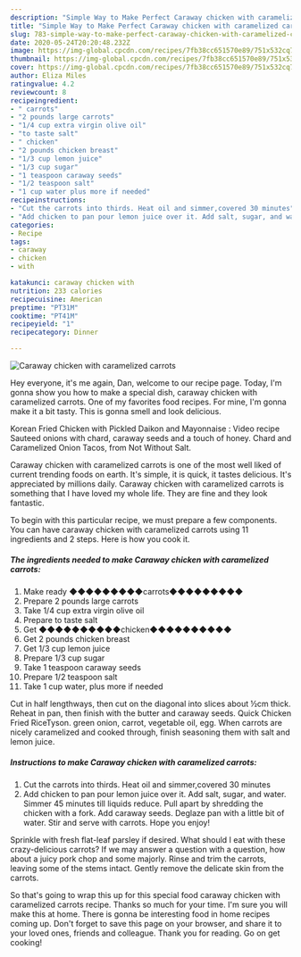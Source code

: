 ```yaml
---
description: "Simple Way to Make Perfect Caraway chicken with caramelized carrots"
title: "Simple Way to Make Perfect Caraway chicken with caramelized carrots"
slug: 783-simple-way-to-make-perfect-caraway-chicken-with-caramelized-carrots
date: 2020-05-24T20:20:48.232Z
image: https://img-global.cpcdn.com/recipes/7fb38cc651570e89/751x532cq70/caraway-chicken-with-caramelized-carrots-recipe-main-photo.jpg
thumbnail: https://img-global.cpcdn.com/recipes/7fb38cc651570e89/751x532cq70/caraway-chicken-with-caramelized-carrots-recipe-main-photo.jpg
cover: https://img-global.cpcdn.com/recipes/7fb38cc651570e89/751x532cq70/caraway-chicken-with-caramelized-carrots-recipe-main-photo.jpg
author: Eliza Miles
ratingvalue: 4.2
reviewcount: 8
recipeingredient:
- " carrots"
- "2 pounds large carrots"
- "1/4 cup extra virgin olive oil"
- "to taste salt"
- " chicken"
- "2 pounds chicken breast"
- "1/3 cup lemon juice"
- "1/3 cup sugar"
- "1 teaspoon caraway seeds"
- "1/2 teaspoon salt"
- "1 cup water plus more if needed"
recipeinstructions:
- "Cut the carrots into thirds. Heat oil and simmer,covered 30 minutes"
- "Add chicken to pan pour lemon juice over it. Add salt, sugar, and water. Simmer 45 minutes till liquids reduce. Pull apart by shredding the chicken with a fork. Add caraway seeds. Deglaze pan with a little bit of water. Stir and serve with carrots. Hope you enjoy!"
categories:
- Recipe
tags:
- caraway
- chicken
- with

katakunci: caraway chicken with 
nutrition: 233 calories
recipecuisine: American
preptime: "PT31M"
cooktime: "PT41M"
recipeyield: "1"
recipecategory: Dinner

---
```



![Caraway chicken with caramelized carrots](https://img-global.cpcdn.com/recipes/7fb38cc651570e89/751x532cq70/caraway-chicken-with-caramelized-carrots-recipe-main-photo.jpg)

Hey everyone, it's me again, Dan, welcome to our recipe page. Today, I'm gonna show you how to make a special dish, caraway chicken with caramelized carrots. One of my favorites food recipes. For mine, I'm gonna make it a bit tasty. This is gonna smell and look delicious.

Korean Fried Chicken with Pickled Daikon and Mayonnaise : Video recipe Sauteed onions with chard, caraway seeds and a touch of honey. Chard and Caramelized Onion Tacos, from Not Without Salt.

Caraway chicken with caramelized carrots is one of the most well liked of current trending foods on earth. It's simple, it is quick, it tastes delicious. It's appreciated by millions daily. Caraway chicken with caramelized carrots is something that I have loved my whole life. They are fine and they look fantastic.


To begin with this particular recipe, we must prepare a few components. You can have caraway chicken with caramelized carrots using 11 ingredients and 2 steps. Here is how you cook it.

<!--inarticleads1-->

##### The ingredients needed to make Caraway chicken with caramelized carrots:

1. Make ready  ◆◆◆◆◆◆◆◆◆carrots◆◆◆◆◆◆◆◆◆
1. Prepare 2 pounds large carrots
1. Take 1/4 cup extra virgin olive oil
1. Prepare to taste salt
1. Get  ◆◆◆◆◆◆◆◆◆◆chicken◆◆◆◆◆◆◆◆◆◆
1. Get 2 pounds chicken breast
1. Get 1/3 cup lemon juice
1. Prepare 1/3 cup sugar
1. Take 1 teaspoon caraway seeds
1. Prepare 1/2 teaspoon salt
1. Take 1 cup water, plus more if needed


Cut in half lengthways, then cut on the diagonal into slices about ½cm thick. Reheat in pan, then finish with the butter and caraway seeds. Quick Chicken Fried RiceTyson. green onion, carrot, vegetable oil, egg. When carrots are nicely caramelized and cooked through, finish seasoning them with salt and lemon juice. 

<!--inarticleads2-->

##### Instructions to make Caraway chicken with caramelized carrots:

1. Cut the carrots into thirds. Heat oil and simmer,covered 30 minutes
1. Add chicken to pan pour lemon juice over it. Add salt, sugar, and water. Simmer 45 minutes till liquids reduce. Pull apart by shredding the chicken with a fork. Add caraway seeds. Deglaze pan with a little bit of water. Stir and serve with carrots. Hope you enjoy!


Sprinkle with fresh flat-leaf parsley if desired. What should I eat with these crazy-delicious carrots? If we may answer a question with a question, how about a juicy pork chop and some majorly. Rinse and trim the carrots, leaving some of the stems intact. Gently remove the delicate skin from the carrots. 

So that's going to wrap this up for this special food caraway chicken with caramelized carrots recipe. Thanks so much for your time. I'm sure you will make this at home. There is gonna be interesting food in home recipes coming up. Don't forget to save this page on your browser, and share it to your loved ones, friends and colleague. Thank you for reading. Go on get cooking!
